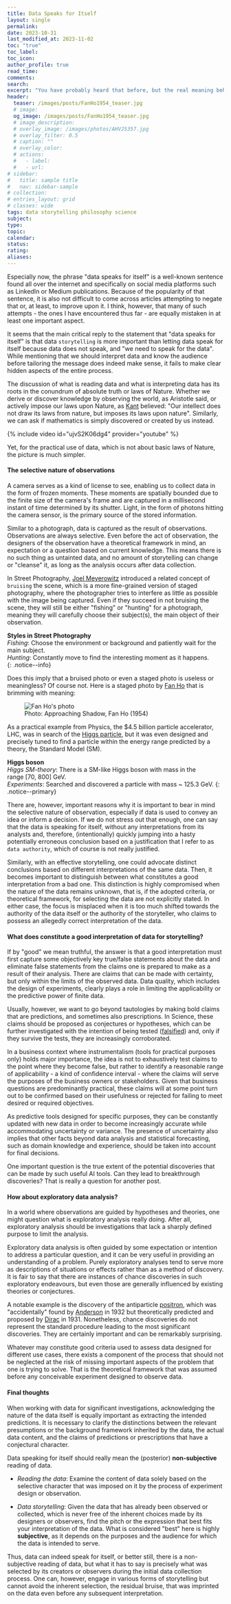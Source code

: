 ```yaml
---
title: Data Speaks for Itself
layout: single
permalink: 
date: 2023-10-31
last_modified_at: 2023-11-02
toc: "true"
toc_label: 
toc_icon: 
author_profile: true
read_time: 
comments: 
search: 
excerpt: "You have probably heard that before, but the real meaning behind this idea is not what you might think"
header:
  teaser: /images/posts/FanHo1954_teaser.jpg
  # image: 
  og_image: /images/posts/FanHo1954_teaser.jpg
  # image_description: 
  # overlay_image: /images/photos/AHVJ5357.jpg
  # overlay_filter: 0.5
  # caption: ""
  # overlay_color: 
  # actions:
  #   - label: 
  #   - url: 
# sidebar:
#   title: sample title
#   nav: sidebar-sample
# collection: 
# entries_layout: grid
# classes: wide
tags: data storytelling philosophy science
subject: 
type: 
topic: 
calendar: 
status: 
rating: 
aliases:
---
```



Especially now, the phrase "data speaks for itself" is a well-known sentence found all over the internet and specifically on social media platforms such as LinkedIn or Medium publications. Because of the popularity of that sentence, it is also not difficult to come across articles attempting to negate that or, at least, to improve upon it. I think, however, that many of such attempts - the ones I have encountered thus far - are equally mistaken in at least one important aspect.

It seems that the main critical reply to the statement that "data speaks for itself" is that data `storytelling` is more important than letting data speak for itself because data does not speak, and "we need to speak for the data". While mentioning that we should interpret data and know the audience before tailoring the message does indeed make sense, it fails to make clear hidden aspects of the entire process. 

 
The discussion of what is reading data and what is interpreting data has its roots in the conundrum of absolute truth or laws of Nature. Whether we derive or discover knowledge by observing the world, as Aristotle said, or actively impose our laws upon Nature, as [Kant](https://en.wikipedia.org/wiki/Critique_of_Pure_Reason) <span id="kant"> believed:</span> "Our intellect does not draw its laws from nature, but imposes its laws upon nature". Similarly, we can ask if mathematics is simply discovered or created by us instead.


{% include video id="ujvS2K06dg4" provider="youtube" %}

Yet, for the practical use of data, which is not about basic laws of Nature, the picture is much simpler.

#### **The selective nature of observations** 

A camera serves as a kind of license to see, enabling us to collect data in the form of frozen moments. These moments are spatially bounded due to the finite size of the camera's frame and are captured in a millisecond instant of time determined by its shutter. Light, in the form of photons hitting the camera sensor, is the primary source of the stored information.

Similar to a photograph, data is captured as the result of observations. Observations are always selective. Even before the act of observation, the designers of the observation have a theoretical framework in mind, an expectation or a question based on current knowledge. This means there is no such thing as untainted data, and no amount of storytelling can change or "cleanse" it, as long as the analysis occurs after data collection. 

In Street Photography, [Joel Meyerowitz](https://en.wikipedia.org/wiki/Joel_Meyerowitz) introduced a related concept  of `bruising` the scene, which is a more fine-grained version of staged photography, where the photographer tries to interfere as little as possible with the image being captured. Even if they succeed in not bruising the scene, they will still be either "fishing" or "hunting" for a photograph, meaning they will carefully choose their subject(s), the main object of their observation. 

<i class="fa-solid fa-circle-info"></i> **Styles in Street Photography**  
_Fishing_: Choose the environment or background and patiently wait for the main subject.  
_Hunting_: Constantly move to find the interesting moment as it happens.  
{: .notice--info}

Does this imply that a bruised photo or even a staged photo is useless or meaningless? 
Of course not. Here is a staged photo by [Fan Ho](https://en.wikipedia.org/wiki/Fan_Ho) that is brimming with meaning:

<!-- ![](/images/posts/Pastedimage20230919115500.png) -->

<figure style="width: 70%" class="align-center">
  <img src="/images/posts/Pastedimage20230919115500.png" alt="Fan Ho's photo"> <figcaption>Photo: Approaching Shadow, Fan Ho (1954)</figcaption>
</figure>


As a practical example from Physics, the $4.5 billion particle accelerator, LHC, was in search of the [Higgs particle](https://en.wikipedia.org/wiki/Search_for_the_Higgs_boson), but it was even designed and precisely tuned to find a particle within the energy range predicted by a theory, the Standard Model (SM).

<i class="fa-regular fa-clipboard"></i> **Higgs boson**  
_Higgs SM-theory_: There is a SM-like Higgs boson with mass in the range \[70, 800\] GeV.   
_Experiments_: Searched and discovered a particle with mass ~ 125.3 GeV.
{: .notice--primary} 

There are, however, important reasons why it is important to bear in mind the selective nature of observation, especially if data is used to convey an idea or inform a decision.
If we do not stress out that enough, one can say that the data is speaking for itself, without any interpretations from its analysts and, therefore, (intentionally) quickly jumping into a hasty potentially erroneous conclusion based on a justification that I refer to as `data authority`, which of course is not really justified. 

Similarly, with an effective storytelling, one could advocate distinct conclusions based on different interpretations of the same data. Then, it becomes important to distinguish between what constitutes a good interpretation from a bad one. This distinction is highly compromised when the nature of the data remains unknown, that is, if the adopted criteria, or theoretical framework, for selecting the data are not explicitly stated. In either case, the focus is misplaced when it is too much shifted towards the authority of the data itself or the authority of the storyteller, who claims to possess an allegedly correct interpretation of the data. 

#### **What does constitute a good interpretation of data for storytelling?**

If by "good" we mean truthful, the answer is that a good interpretation must first capture some objectively key true/false statements about the data and eliminate false statements from the claims one is prepared to make as a result of their analysis. There are claims that can be made with certainty, but only within the limits of the observed data. Data quality, which includes the design of experiments, clearly plays a role in limiting the applicability or the predictive power of finite data.

Usually, however, we want to go beyond tautologies by making bold claims that are predictions, and sometimes also prescriptions. In Science, these claims should be proposed as conjectures or hypotheses, which can be further investigated with the intention of being tested ([falsified](https://en.wikipedia.org/wiki/Falsifiability)) and, only if they survive the tests, they are increasingly corroborated. 

In a business context where instrumentalism (tools for practical purposes only) holds major importance, the idea is not to exhaustively test claims to the point where they become false,  but rather to identify a reasonable range of applicability - a kind of confidence interval - where the claims will serve the purposes of the business owners or stakeholders. Given that business questions are predominantly practical, these claims will at some point turn out to be confirmed based on their usefulness or rejected for failing to meet desired or required objectives.

As predictive tools designed for specific purposes, they can be constantly updated with new data in order to become increasingly accurate while accommodating uncertainty or variance. The presence of uncertainty also implies that other facts beyond data analysis and statistical forecasting, such as domain knowledge and experience, should be taken into account for final decisions. 

One important question is the true extent of the potential discoveries that can be made by such useful AI tools. Can they lead to breakthrough discoveries? That is really a question for another post.   

#### **How about exploratory data analysis?** 

In a world where observations are guided by hypotheses and theories, one might question what is exploratory analysis really doing. After all, exploratory analysis should be investigations that lack a sharply defined purpose to limit the analysis.  

Exploratory data analysis is often guided by some expectation or intention to address a particular question, and it can be very useful in providing an understanding of a problem. Purely exploratory analyses tend to serve more as descriptions of situations or effects rather than as a method of discovery. It is fair to say that there are instances of chance discoveries in such exploratory endeavours, but even those are generally influenced by existing theories or conjectures. 

A notable example is the discovery of the antiparticle [positron](https://pubs.aip.org/physicstoday/online/9041/Positron-discovered), which was "accidentally" found by [Anderson](https://en.wikipedia.org/wiki/Carl_David_Anderson) in 1932 but theoretically predicted and proposed by [Dirac](https://en.wikipedia.org/wiki/Paul_Dirac) in 1931. Nonetheless, chance discoveries do not represent the standard procedure leading to the most significant discoveries. They are certainly important and can be remarkably surprising.       

Whatever may constitute good criteria used to assess data designed for different use cases, there exists a component of the process that should not be neglected at the risk of missing important aspects of the problem that one is trying to solve. That is the theoretical framework that was assumed before any conceivable experiment designed to observe data. 

#### **Final thoughts**

When working with data for significant investigations, acknowledging the nature of the data itself is equally important as extracting the intended predictions. It is necessary to clarify the distinctions between the relevant presumptions or the background framework inherited by the data, the actual data content, and the claims of predictions or prescriptions that have a conjectural character.     

Data speaking for itself should really mean the (posterior) **non-subjective** reading of data.
- *Reading the data*: Examine the content of data solely based on the selective character that was imposed on it by the process of experiment design or observation. 

- *Data storytelling*:  Given the data that has already been observed or collected, which is never free of the inherent choices made by its designers or observers, find the pitch or the expression that best fits your interpretation of the data. What is considered "best" here is highly **subjective**, as it depends on the purposes and the audience for which the data is intended to serve.  

Thus, data can indeed speak for itself, or better still, there is a non-subjective reading of data,  but what it has to say is precisely what was selected by its creators or observers during the initial data collection process. One can, however, engage in various forms of storytelling but cannot avoid the inherent selection, the residual bruise, that was imprinted on the data even before any subsequent interpretation. 








